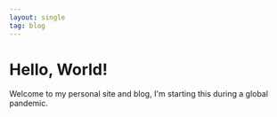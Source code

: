 ```yaml
---
layout: single
tag: blog 
---
```


# Hello, World!

Welcome to my personal site and blog, I'm starting this during a global pandemic.





